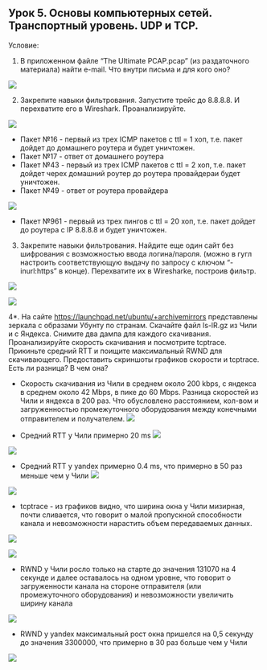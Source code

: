 Урок 5. Основы компьютерных сетей. Транспортный уровень. UDP и TCP.
---
Условие:
1. В приложенном файле “The Ultimate PCAP.pcap” (из раздаточного материала) найти e-mail. Что внутри письма и для кого оно?

![](images/image1.png)


2. Закрепите навыки фильтрования. Запустите трейс до 8.8.8.8. И перехватите его в Wireshark. Проанализируйте.

![](images/image2.png)

* Пакет №16 - первый из трех ICMP пакетов с ttl = 1 хоп, т.е. пакет дойдет до домашнего роутера и будет уничтожен.
* Пакет №17 - ответ от домашнего роутера
* Пакет №43 - первый из трех ICMP пакетов с ttl = 2 хоп, т.е. пакет дойдет черех домашний роутер до роутера провайдераи будет уничтожен.
* Пакет №49 - ответ от роутера провайдера

![](images/image3.png)

* Пакет №961 - первый из трех пингов с ttl = 20 хоп, т.е. пакет дойдет до роутера с IP 8.8.8.8 и будет уничтожен. 

3. Закрепите навыки фильтрования. Найдите еще один сайт без шифрования с возможностью ввода логина/пароля. (можно в гугл настроить соответствующую выдачу по запросу с ключом “-inurl:https” в конце). Перехватите их в Wiresharke, построив фильтр.

![](images/image4.png)

![](images/image5.png)

4*. На сайте https://launchpad.net/ubuntu/+archivemirrors представлены зеркала с образами Убунту по странам. Скачайте файл ls-lR.gz из Чили и с Яндекса. Снимите два дампа для каждого скачивания. Проанализируйте скорость скачивания и посмотрите tcptrace. Прикиньте средний RTT и поищите максимальный RWND для скачивающего.
Предоставить скриншоты графиков скорости и tcptrace. Есть ли разница? В чем она?

* Скорость скачивания из Чили в среднем около 200 kbps, с яндекса в среднем около 42 Mbps, в пике до 60 Mbps. Разница скоростей из Чили и яндекса в 200 раз. Что обусловлено расстоянием, кол-вом и загруженностью промежуточного оборудования между конечными отправителем и получателем.
![](images/image8.png)

* Средний RTT у Чили примерно 20 ms
![](images/image9.png)

![](images/image10.png)

* Средний RTT у yandex примерно 0.4 ms, что примерно в 50 раз меньше чем у Чили
![](images/image11.png)

![](images/image12.png)

* tcptrace - из графиков видно, что ширина окна у Чили мизирная, почти сливается, что говорит о малой пропускной способности канала и невозможности нарастить объем передаваемых данных.

![](images/image12-1.png)

![](images/image12-2.png)

* RWND у Чили росло только на старте до значения 131070 на 4 секунде и далее оставалось на одном уровне, что говорит о загруженности канала на стороне отправителя (или промежуточного оборудования) и невозможности увеличить ширину канала

![](images/image13.png)

* RWND у yandex максимальный рост окна пришелся на 0,5 секунду до значения 3300000, что примерно в 30 раз больше чем у Чили

![](images/image14.png)

